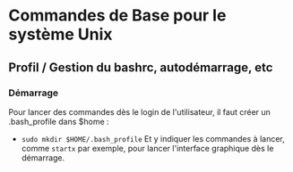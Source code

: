 # Commandes de Base pour le système Unix

## Profil / Gestion du bashrc, autodémarrage, etc

### Démarrage
Pour lancer des commandes dès le login de l'utilisateur, il faut créer un .bash_profile dans $home :
- `sudo mkdir $HOME/.bash_profile`
Et y indiquer les commandes à lancer, comme `startx` par exemple, pour lancer l'interface graphique dès le démarrage.

